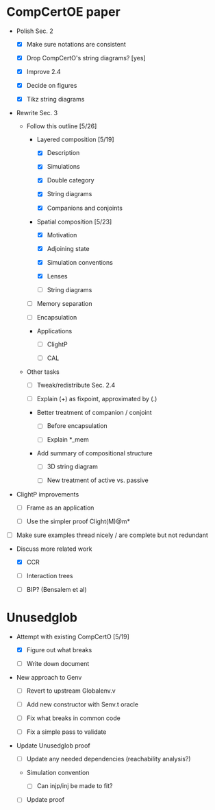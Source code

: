 # CompCertOE paper

  - Polish Sec. 2

    - [x] Make sure notations are consistent

    - [x] Drop CompCertO's string diagrams? [yes]

    - [x] Improve 2.4

    - [x] Decide on figures

    - [x] Tikz string diagrams

  - Rewrite Sec. 3

    - Follow this outline [5/26]

      - Layered composition [5/19]

        - [x] Description

        - [x] Simulations

        - [x] Double category

        - [x] String diagrams

        - [x] Companions and conjoints

      - Spatial composition [5/23]

        - [x] Motivation

        - [x] Adjoining state

        - [x] Simulation conventions

        - [x] Lenses

        - [ ] String diagrams

      - [ ] Memory separation

      - [ ] Encapsulation

      - Applications

        - [ ] ClightP

        - [ ] CAL

    - Other tasks

      - [ ] Tweak/redistribute Sec. 2.4

      - [ ] Explain (+) as fixpoint, approximated by (.)

      - Better treatment of companion / conjoint

        - [ ] Before encapsulation

        - [ ] Explain *_mem

      - Add summary of compositional structure

        - [ ] 3D string diagram

        - [ ] New treatment of active vs. passive

  - ClightP improvements

    - [ ] Frame as an application

    - [ ] Use the simpler proof Clight(M)@m*

  - [ ] Make sure examples thread nicely / are complete but not redundant

  - Discuss more related work

    - [x] CCR

    - [ ] Interaction trees

    - [ ] BIP? (Bensalem et al)

# Unusedglob

  - Attempt with existing CompCertO [5/19]

    - [x] Figure out what breaks

    - [ ] Write down document

  - New approach to Genv

    - [ ] Revert to upstream Globalenv.v

    - [ ] Add new constructor with Senv.t oracle

    - [ ] Fix what breaks in common code

    - [ ] Fix a simple pass to validate

  - Update Unusedglob proof

    - [ ] Update any needed dependencies (reachability analysis?)

    - Simulation convention

      - [ ] Can injp/inj be made to fit?

    - [ ] Update proof

